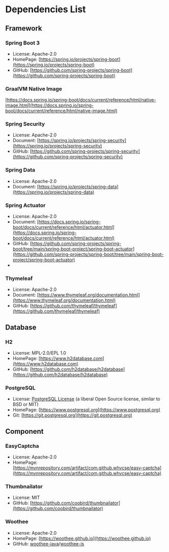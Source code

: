 # Dependencies List

## Framework

### Spring Boot 3

- License: Apache-2.0
- HomePage: [https://spring.io/projects/spring-boot](https://spring.io/projects/spring-boot)
- GitHub: [https://github.com/spring-projects/spring-boot](https://github.com/spring-projects/spring-boot)

### GraalVM Native Image

[https://docs.spring.io/spring-boot/docs/current/reference/html/native-image.html](https://docs.spring.io/spring-boot/docs/current/reference/html/native-image.html)

### Spring Security

- License: Apache-2.0
- Document: [https://spring.io/projects/spring-security](https://spring.io/projects/spring-security)
- GitHub: [https://github.com/spring-projects/spring-security](https://github.com/spring-projects/spring-security)

### Spring Data

- License: Apache-2.0
- Document: [https://spring.io/projects/spring-data](https://spring.io/projects/spring-data)

### Spring Actuator

- License: Apache-2.0
- Document: [https://docs.spring.io/spring-boot/docs/current/reference/html/actuator.html](https://docs.spring.io/spring-boot/docs/current/reference/html/actuator.html)
- GitHub: [https://github.com/spring-projects/spring-boot/tree/main/spring-boot-project/spring-boot-actuator](https://github.com/spring-projects/spring-boot/tree/main/spring-boot-project/spring-boot-actuator)
- 
### Thymeleaf

- License: Apache-2.0
- Document: [https://www.thymeleaf.org/documentation.html](https://www.thymeleaf.org/documentation.html)
- GitHub: [https://github.com/thymeleaf/thymeleaf](https://github.com/thymeleaf/thymeleaf)

## Database

### H2

- License: MPL-2.0/EPL 1.0
- HomePage: [https://www.h2database.com](https://www.h2database.com)
- GitHub: [https://github.com/h2database/h2database](https://github.com/h2database/h2database)

### PostgreSQL

- License: [PostgreSQL License](https://www.postgresql.org/about/licence) (a liberal Open Source license, similar to BSD or MIT)
- HomePage: [https://www.postgresql.org](https://www.postgresql.org)
- Git: [https://git.postgresql.org](https://git.postgresql.org)

## Component

### EasyCaptcha

- License: Apache-2.0
- HomePage: [https://mvnrepository.com/artifact/com.github.whvcse/easy-captcha](https://mvnrepository.com/artifact/com.github.whvcse/easy-captcha)

### Thumbnailator

- License: MIT
- GitHub: [https://github.com/coobird/thumbnailator](https://github.com/coobird/thumbnailator)

### Woothee

- License: Apache-2.0
- HomePage: [https://woothee.github.io](https://woothee.github.io)
- GitHub: [woothee-java](https://github.com/woothee/woothee-java)/[woothee-js](https://github.com/woothee/woothee-js)
